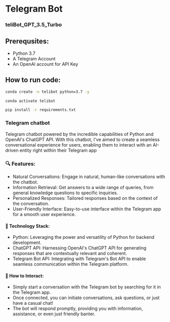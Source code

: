 # Telegram Bot
### teliBot_GPT_3.5_Turbo

## Prerequsites: 

- Python 3.7
- A Telegram Account
- An OpenAI account for API Key


## How to run code:

```bash
conda create -n telibot python=3.7 -y
```
```bash
conda activate telibot
```
```bash
pip install -r requirements.txt
```

### Telegram chatbot
Telegram chatbot powered by the incredible capabilities of Python and OpenAI's ChatGPT API. With this chatbot, I've aimed to create a seamless conversational experience for users, enabling them to interact with an AI-driven entity right within their Telegram app



### 🔍 Features:

 - Natural Conversations: Engage in natural, human-like conversations with the chatbot.
 - Information Retrieval: Get answers to a wide range of queries, from general knowledge questions to specific inquiries.
 - Personalized Responses: Tailored responses based on the context of the conversation.
 - User-Friendly Interface: Easy-to-use interface within the Telegram app for a smooth user experience.


#### 🔧 Technology Stack:

 - Python: Leveraging the power and versatility of Python for backend development.
 - ChatGPT API: Harnessing OpenAI's ChatGPT API for generating responses that are contextually relevant and coherent.
 - Telegram Bot API: Integrating with Telegram's Bot API to enable seamless communication within the Telegram platform.

#### 🚀 How to Interact:

 - Simply start a conversation with the Telegram bot by searching for it in the Telegram app.
 - Once connected, you can initiate conversations, ask questions, or just have a casual chat!
 - The bot will respond promptly, providing you with information, assistance, or even just friendly banter.
